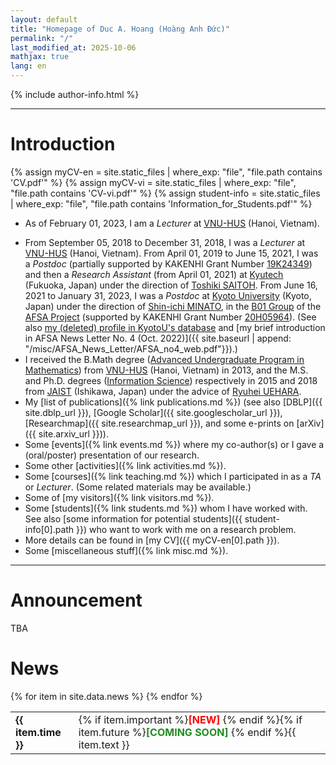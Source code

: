 ```yaml
---
layout: default
title: "Homepage of Duc A. Hoang (Hoàng Anh Đức)"
permalink: "/"
last_modified_at: 2025-10-06
mathjax: true
lang: en
---
```


<!-- <blockquote class="blockquote" style="margin-bottom:3em">
  <p class="mb-4">You ask me if an ordinary person&#8212;by studying hard&#8212;would get to be able to imagine these things like I imagine. Of course. I was an ordinary person who studied hard. There's no miracle people. It just happens they got interested in this thing, and they learned all this stuff. They're just people. There's no talent or special miracle ability to understand quantum mechanics or a miracle ability to imagine electromagnetic fields that comes without practice and reading and learning and study. So if you take an ordinary person who's willing to devote a great deal of time and study and work and thinking and mathematics, then he's become a scientist.</p>

  <footer class="blockquote-footer" style="float:right">Richard P. Feynman<br />
  [<a href="https://www.bbc.co.uk/programmes/p0198zc1">Richard Feynman: Fun to Imagine (BBC Series, July 1983)</a>] [<a href="https://youtu.be/nYg6jzotiAc&t=3301">YouTube</a>]
  </footer>
</blockquote>

----- -->

{% include author-info.html %}

-----

# Introduction

{% assign myCV-en = site.static_files | where_exp: "file", "file.path contains 'CV.pdf'" %}
{% assign myCV-vi = site.static_files | where_exp: "file", "file.path contains 'CV-vi.pdf'" %}
{% assign student-info = site.static_files | where_exp: "file", "file.path contains 'Information_for_Students.pdf'" %}

* As of February 01, 2023, I am a *Lecturer* at [VNU-HUS](http://hus.vnu.edu.vn/) (Hanoi, Vietnam). 
<!--In 2024, I also visit [VIASM](https://viasm.edu.vn) (supported by [VIAMS's one-year postdoctoral fellowship](https://viasm.edu.vn/en/information-for-applicants/call-for-applicants/detail/announcement-call-for-proposals-2024)).-->
* From September 05, 2018 to December 31, 2018, I was a *Lecturer* at [VNU-HUS](http://hus.vnu.edu.vn/) (Hanoi, Vietnam). From April 01, 2019 to June 15, 2021, I was a *Postdoc* (partially supported by KAKENHI Grant Number [19K24349](https://kaken.nii.ac.jp/grant/KAKENHI-PROJECT-19K24349/)) and then a *Research Assistant* (from April 01, 2021) at [Kyutech](https://www.kyutech.ac.jp) (Fukuoka, Japan) under the direction of [Toshiki SAITOH](https://toshikisaitoh.github.io/webpage/). From June 16, 2021 to January 31, 2023, I was a *Postdoc* at [Kyoto University](https://www.kyoto-u.ac.jp/) (Kyoto, Japan) under the direction of [Shin-ichi MINATO](http://www.lab2.kuis.kyoto-u.ac.jp/minato), in the [B01 Group](https://afsa.jp/en/member/#b01) of the [AFSA Project](https://www.afsa.jp/en/) (supported by KAKENHI Grant Number [20H05964](https://kaken.nii.ac.jp/en/grant/KAKENHI-PLANNED-20H05964/)). (See also [my (deleted) profile in KyotoU's database](https://web.archive.org/web/20220702024653/https://kdb.iimc.kyoto-u.ac.jp/profile/en.5844068fa96cdf8c.html) and [my brief introduction in AFSA News Letter No. 4 (Oct. 2022)]({{ site.baseurl | append: "/misc/AFSA_News_Letter/AFSA_no4_web.pdf"}}).)
* I received the B.Math degree ([Advanced Undergraduate Program in Mathematics](http://mim.hus.vnu.edu.vn/sites/default/files/KCT_TTToan_Final.pdf)) from [VNU-HUS](http://hus.vnu.edu.vn/) (Hanoi, Vietnam) in 2013, and the M.S. and Ph.D. degrees ([Information Science](https://www.jaist.ac.jp/english/areas/information-science.html)) respectively in 2015 and 2018 from [JAIST](https://www.jaist.ac.jp/) (Ishikawa, Japan) under the advice of [Ryuhei UEHARA](https://www.jaist.ac.jp/~uehara/).
* My [list of publications]({% link publications.md %}) (see also [DBLP]({{ site.dblp_url }}), [Google Scholar]({{ site.googlescholar_url }}), [Researchmap]({{ site.researchmap_url }}), and some e-prints on [arXiv]({{ site.arxiv_url }})). 
* Some [events]({% link events.md %}) where my co-author(s) or I gave a (oral/poster) presentation of our research.
* Some other [activities]({% link activities.md %}).
* Some [courses]({% link teaching.md %}) which I participated in as a *TA* or *Lecturer*. (Some related materials may be available.)
* Some of [my visitors]({% link visitors.md %}).
* Some [students]({% link students.md %}) whom I have worked with. See also [some information for potential students]({{ student-info[0].path }}) who want to work with me on a research problem.
* More details can be found in [my CV]({{ myCV-en[0].path }}).
* Some [miscellaneous stuff]({% link misc.md %}).

-----

<div class="alert alert-announce" markdown="1">
<h1 class="alert-heading">Announcement</h1>

<!-- * One [post-doc position in Graph Theory/Discrete Optimization is available at Kyoto University, Japan](https://jrecin.jst.go.jp/seek/SeekJorDetail?fn=1&ln=1&id=D124060947&ln_jor=1). The expected starting date is 2024-10-01. -->
<!-- * The [call for presentations](https://dmatheorynet.blogspot.com/2024/04/dmanet-5th-combinatorial.html) of [the 5th **Co**mbinatorial **Re**configuration Workshop (CoRe 2024)](https://joint.imi.kyushu-u.ac.jp/post-15540/) has been announced. The submission deadline is [July 7, 2024, 23:59 (AoE)](https://time.is/2359_7_July_2024_in_Anywhere_on_Earth). -->
<!-- * The [call for presentations](https://dmatheorynet.blogspot.com/2024/04/dmanet-cfp-jcdcg3-2024-sept-10-12-tokyo.html) of [JCDCG^3 2024](https://sites.google.com/view/jcdcg2024) has been announced. The submission deadline is [June 17 (Mon), 2024 (JST)](https://time.is/2359_17_June_2024_in_Tokyo).  -->
<!--* Some events for math and CS students.-->
  <!--* [VIASM REU](https://viasm.edu.vn/hdkh/VIASM-REU-2024). Deadline: May 15, 2024.-->
  <!--* [Application Driven Mathematics](https://institute.vinbigdata.org/programs/application-driven-mathematics/). Application: From April 07 to May 15, 2024.-->
  <!-- * [Thực tập nghiên cứu khoa học tại Viện Toán học năm 2024](http://math.ac.vn/vi/news/1374-thuctapnckh2024.html). Deadline: April 29, 2024.  -->

TBA

</div>

# News

<div class="table-noborder" style="height: 200px; overflow-y: scroll;">
<table>
{% for item in site.data.news %}    
<tr style="padding: 10px;">
    <td style="width: 20%;" {% unless item.present %}class="text-muted"{% endunless %}><strong>{{ item.time }}</strong></td> 
    <td style="width: 80%;" {% unless item.present %}class="text-muted"{% endunless %}>{% if item.important %}<span style="color:red; font-weight: bold;">[NEW] </span>{% endif %}{% if item.future %}<span style="color: #228B22; font-weight: bold;">[COMING SOON] </span>{% endif %}{{ item.text }}</td>
</tr>
{% endfor %}
</table>
</div>

